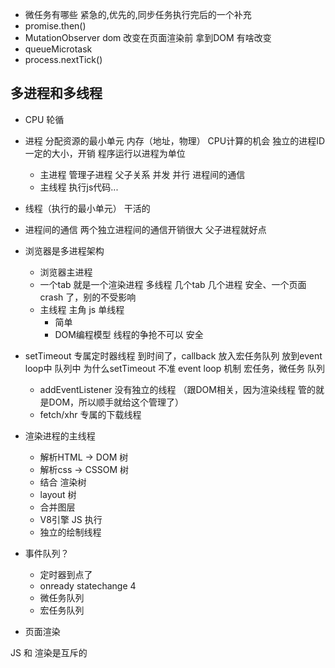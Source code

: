 - 微任务有哪些
 紧急的,优先的,同步任务执行完后的一个补充
 - promise.then()
 - MutationObserver 
   dom 改变在页面渲染前 拿到DOM 有啥改变
 - queueMicrotask
 - process.nextTick()
   
## 多进程和多线程
- CPU 轮循
- 进程
分配资源的最小单元
  内存（地址，物理） CPU计算的机会
  独立的进程ID 一定的大小，开销
  程序运行以进程为单位
  - 主进程 
    管理子进程 父子关系 并发 并行
    进程间的通信
  - 主线程
    执行js代码...  
- 线程（执行的最小单元）
  干活的 
- 进程间的通信
  两个独立进程间的通信开销很大
  父子进程就好点

- 浏览器是多进程架构
  - 浏览器主进程
  - 一个tab 就是一个渲染进程
    多线程
    几个tab 几个进程
    安全、一个页面crash 了，别的不受影响
  - 主线程 主角
    js 单线程 
    - 简单
    - DOM编程模型 线程的争抢不可以  安全

- setTimeout 专属定时器线程
  到时间了，callback 放入宏任务队列
  放到event loop中  队列中
  为什么setTimeout 不准
  event loop 机制
  宏任务，微任务 队列 
  - addEventListener 没有独立的线程
  （跟DOM相关，因为渲染线程 管的就是DOM，所以顺手就给这个管理了） 
  - fetch/xhr 专属的下载线程

- 渲染进程的主线程
  - 解析HTML -> DOM 树 
  - 解析css -> CSSOM 树
  - 结合 渲染树
  - layout 树
  - 合并图层
  - V8引擎 JS 执行
  - 独立的绘制线程

- 事件队列？
  - 定时器到点了
  - onready statechange 4
  - 微任务队列
  - 宏任务队列

- 页面渲染 
  

JS 和 渲染是互斥的 
  